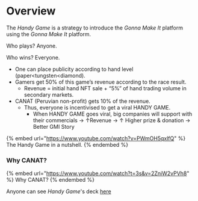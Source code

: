 # Overview

The _Handy Game_ is a strategy to introduce the _Gonna Make It_ platform using the _Gonna Make It_ platform.

Who plays? Anyone.​

Who wins? Everyone.​

* One can place publicity according to hand level (paper\<tungsten\<diamond).​
* Gamers get 50% of this game’s revenue according to the race result. ​
  * Revenue = initial hand NFT sale + “5%” of hand trading volume in secondary markets.​
* CANAT (Peruvian non-profit) gets 10% of the revenue.​
  * Thus, everyone is incentivised to get a viral HANDY GAME. ​
    * When HANDY GAME goes viral, big companies will support with their commercials → ↑Revenue → ↑ Higher prize & donation → Better GMI Story

{% embed url="https://www.youtube.com/watch?v=PWmOH5qxlfQ" %}
The Handy Game in a nutshell.
{% endembed %}

### Why CANAT?

{% embed url="https://www.youtube.com/watch?t=3s&v=2ZniW2vPVh8" %}
Why CANAT?
{% endembed %}

Anyone can see _Handy Game_'s deck [here](https://upm365-my.sharepoint.com/:p:/g/personal/m\_cores\_alumnos\_upm\_es/EXKufPAUOPtOnaSX-UGIOt8BdVkfUmP94I-lKwAiRu6u3A?e=z2zhEy)
